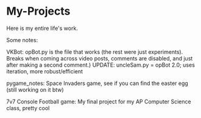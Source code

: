 # My-Projects
Here is my entire life's work.


Some notes: 

VKBot:
  opBot.py is the file that works (the rest were just experiments). Breaks when coming across video posts, comments are disabled, and just after making a second comment.) 
  UPDATE: uncleSam.py = opBot 2.0; uses iteration, more robust/efficient 

pygame_notes:
  Space Invaders game, see if you can find the easter egg (still working on it btw)


7v7 Console Football game:
  My final project for my AP Computer Science class, pretty cool
